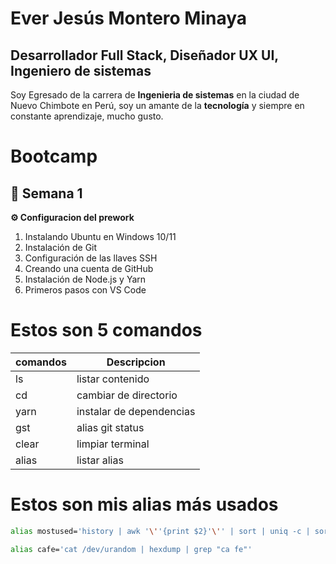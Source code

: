 # Ever Jesús Montero Minaya
## Desarrollador Full Stack, Diseñador UX UI, Ingeniero de sistemas

Soy Egresado de la carrera de **Ingenieria de sistemas** en la ciudad de Nuevo Chimbote en Perú, soy un amante de la **tecnología** y siempre en constante aprendizaje, mucho gusto.

# Bootcamp 
## 🦄 Semana 1
**⚙ Configuracion del prework**
1. Instalando Ubuntu en Windows 10/11
1. Instalación de Git
1. Configuración de las llaves SSH
1. Creando una cuenta de GitHub
1. Instalación de Node.js y Yarn
1. Primeros pasos con VS Code

# Estos son 5 comandos
| comandos | Descripcion |
| -- | -- |
| ls | listar contenido |
| cd | cambiar de directorio |
| yarn | instalar de dependencias |
| gst | alias git status |
| clear | limpiar terminal |
| alias | listar alias |

# Estos son mis alias más usados

```bash
alias mostused='history | awk '\''{print $2}'\'' | sort | uniq -c | sort -nr | head -n 10'
```

```bash
alias cafe='cat /dev/urandom | hexdump | grep "ca fe"'
```
